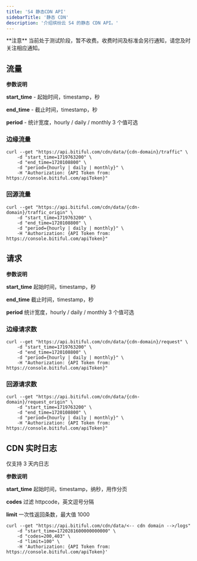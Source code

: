```yaml
---
title: 'S4 静态CDN API'
sidebarTitle: '静态 CDN'
description: '介绍缤纷云 S4 的静态 CDN API。'
---
```


<Warning>
**注意**
当前处于测试阶段，暂不收费。收费时间及标准会另行通知，请您及时关注相应通知。
</Warning>

## 流量

<Tip>

**参数说明**

**start_time** - 起始时间，timestamp，秒

**end_time**   - 截止时间，timestamp，秒

**period**     - 统计宽度，hourly / daily / monthly 3 个值可选

</Tip>

### 边缘流量
```shell
curl --get "https://api.bitiful.com/cdn/data/{cdn-domain}/traffic" \ 
    -d "start_time=1719763200" \
    -d "end_time=1720108800" \
    -d "period={hourly | daily | monthly}" \
    -H "Authorization: {API Token from: https://console.bitiful.com/apiToken}"
```

### 回源流量
```shell
curl --get "https://api.bitiful.com/cdn/data/{cdn-domain}/traffic_origin" \ 
    -d "start_time=1719763200" \
    -d "end_time=1720108800" \
    -d "period={hourly | daily | monthly}" \
    -H "Authorization: {API Token from: https://console.bitiful.com/apiToken}"
```

## 请求

<Tip>

**参数说明**

**start_time**   起始时间，timestamp，秒

**end_time**     截止时间，timestamp，秒

**period**       统计宽度，hourly / daily / monthly 3 个值可选

</Tip>

### 边缘请求数
```shell
curl --get "https://api.bitiful.com/cdn/data/{cdn-domain}/request" \ 
    -d "start_time=1719763200" \
    -d "end_time=1720108800" \
    -d "period={hourly | daily | monthly}" \
    -H "Authorization: {API Token from: https://console.bitiful.com/apiToken}"
```

### 回源请求数
```shell
curl --get "https://api.bitiful.com/cdn/data/{cdn-domain}/request_origin" \ 
    -d "start_time=1719763200" \
    -d "end_time=1720108800" \
    -d "period={hourly | daily | monthly}" \
    -H "Authorization: {API Token from: https://console.bitiful.com/apiToken}"
```

## CDN 实时日志
仅支持 3 天内日志

<Tip>

**参数说明**

**start_time**   起始时间，timestamp，纳秒，用作分页

**codes**        过滤 httpcode，英文逗号分隔

**limit**        一次性返回条数，最大值 1000

</Tip>

```shell
curl --get "https://api.bitiful.com/cdn/data/<-- cdn domain -->/logs"
    -d "start_time=1720281600000000000" \
    -d "codes=200,403" \
    -d "limit=100" \
    -H 'Authorization: {API Token from: https://console.bitiful.com/apiToken}'
```